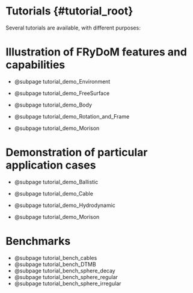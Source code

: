 Tutorials {#tutorial_root}
==========================

Several tutorials are available, with different purposes:

Illustration of FRyDoM features and capabilities
================================================

-   @subpage tutorial_demo_Environment
    
-   @subpage tutorial_demo_FreeSurface
    
-   @subpage tutorial_demo_Body

-   @subpage tutorial_demo_Rotation_and_Frame
    
-   @subpage tutorial_demo_Morison


Demonstration of particular application cases
=============================================

-   @subpage tutorial_demo_Ballistic

-   @subpage tutorial_demo_Cable

-   @subpage tutorial_demo_Hydrodynamic

-   @subpage tutorial_demo_Morison

Benchmarks
==========

-   @subpage tutorial_bench_cables
-   @subpage tutorial_bench_DTMB
-   @subpage tutorial_bench_sphere_decay
-   @subpage tutorial_bench_sphere_regular
-   @subpage tutorial_bench_sphere_irregular